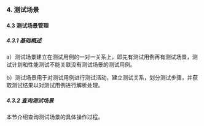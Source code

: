### 4. 测试场景

#### 4.3 测试场景管理 

##### 4.3.1 基础概述

a）测试场景建立在测试用例的一对一关系上，即先有测试用例再有测试场景，测试计划和性能测试不能关联没有测试场景的测试用例。

b）测试场景用于对测试用例进行测试活动，建立测试关系，划分测试步骤，并获取测试结果以对测试用例进行解析处理。

##### 4.3.2 查询测试场景

本节介绍查询测试场景的具体操作过程。
